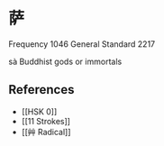 # 萨
Frequency 1046
General Standard 2217

sà
Buddhist gods or immortals

## References
- [[HSK 0]]
- [[11 Strokes]]
- [[艸 Radical]]